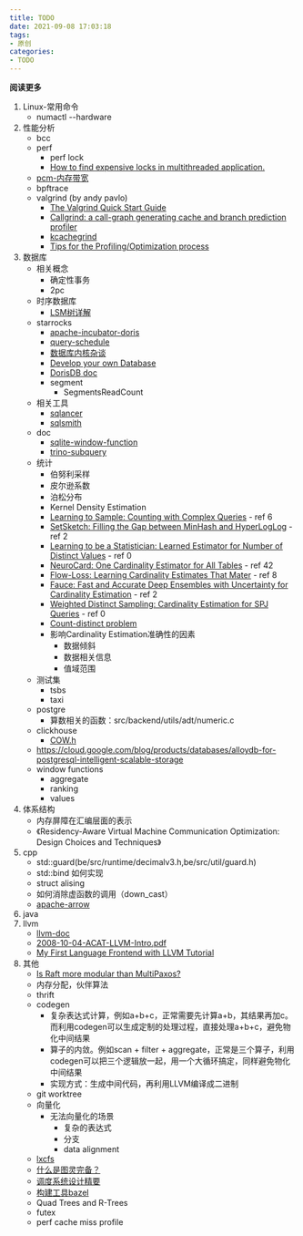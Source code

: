 ```yaml
---
title: TODO
date: 2021-09-08 17:03:18
tags: 
- 原创
categories: 
- TODO
---
```


**阅读更多**

<!--more-->

1. Linux-常用命令
    * numactl --hardware
1. 性能分析
    * bcc
    * perf
        * perf lock
        * [How to find expensive locks in multithreaded application.](https://easyperf.net/blog/2019/10/12/MT-Perf-Analysis-part2)
    * [pcm-内存带宽](https://github.com/opcm/pcm)
    * bpftrace
    * valgrind (by andy pavlo)
        * [The Valgrind Quick Start Guide](http://valgrind.org/docs/manual/quick-start.html)
        * [Callgrind: a call-graph generating cache and branch prediction profiler](https://valgrind.org/docs/manual/cl-manual.html)
        * [kcachegrind](https://kcachegrind.github.io/html/Usage.html)
        * [Tips for the Profiling/Optimization process](https://kcachegrind.github.io/html/Tips.html)
1. 数据库
    * 相关概念
        * 确定性事务
        * 2pc
    * 时序数据库
        * [LSM树详解](https://zhuanlan.zhihu.com/p/181498475)
    * starrocks
        * [apache-incubator-doris](https://github.com/apache/incubator-doris/wiki)
        * [query-schedule](https://15445.courses.cs.cmu.edu/fall2020/schedule.html)
        * [数据库内核杂谈](https://www.infoq.cn/theme/46)
        * [Develop your own Database](https://hpi.de/plattner/teaching/archive/winter-term-201819/develop-your-own-database.html)
        * [DorisDB doc](http://doc.dorisdb.com)
        * segment
            * SegmentsReadCount
    * 相关工具
        * [sqlancer](https://github.com/sqlancer/sqlancer)
        * [sqlsmith](https://github.com/anse1/sqlsmith)
    * doc
        * [sqlite-window-function](https://www.sqlite.org/windowfunctions.html)
        * [trino-subquery](https://docs.google.com/document/d/18HN7peS2eR8lZsErqcmnoWyMEPb6p4OQeidH1JP_EkA)
    * 统计
        * 伯努利采样
        * 皮尔逊系数
        * 泊松分布
        * Kernel Density Estimation
        * [Learning to Sample: Counting with Complex Queries](https://vldb.org/pvldb/vol13/p390-walenz.pdf) - ref 6
        * [SetSketch: Filling the Gap between MinHash and HyperLogLog](https://vldb.org/pvldb/vol14/p2244-ertl.pdf) - ref 2
        * [Learning to be a Statistician: Learned Estimator for Number of Distinct Values](https://vldb.org/pvldb/vol15/p272-wu.pdf) - ref 0
        * [NeuroCard: One Cardinality Estimator for All Tables](https://vldb.org/pvldb/vol14/p61-yang.pdf) - ref 42
        * [Flow-Loss: Learning Cardinality Estimates That Mater](https://vldb.org/pvldb/vol14/p2019-negi.pdf) - ref 8
        * [Fauce: Fast and Accurate Deep Ensembles with Uncertainty for Cardinality Estimation](https://vldb.org/pvldb/vol14/p1950-liu.pdf) - ref 2
        * [Weighted Distinct Sampling: Cardinality Estimation for SPJ Queries](https://www.cse.ust.hk/~yike/spj-full.pdf) - ref 0
        * [Count-distinct problem](https://en.wikipedia.org/wiki/Count-distinct_problem)
        * 影响Cardinality Estimation准确性的因素
            * 数据倾斜
            * 数据相关信息
            * 值域范围
    * 测试集
        * tsbs
        * taxi
    * postgre
        * 算数相关的函数：src/backend/utils/adt/numeric.c
    * clickhouse
        * [COW.h](https://github.com/ClickHouse/ClickHouse/blob/master/src/Common/COW.h)
    * https://cloud.google.com/blog/products/databases/alloydb-for-postgresql-intelligent-scalable-storage
    * window functions
        * aggregate
        * ranking
        * values
1. 体系结构
    * 内存屏障在汇编层面的表示
    * 《Residency-Aware Virtual Machine Communication Optimization: Design Choices and Techniques》
1. cpp
    * std::guard(be/src/runtime/decimalv3.h,be/src/util/guard.h)
    * std::bind 如何实现
    * struct alising
    * 如何消除虚函数的调用（down_cast）
    * [apache-arrow](https://github.com/apache/arrow)
1. java
1. llvm
    * [llvm-doc](https://llvm.org/docs/)
    * [2008-10-04-ACAT-LLVM-Intro.pdf](https://llvm.org/pubs/2008-10-04-ACAT-LLVM-Intro.pdf)
    * [My First Language Frontend with LLVM Tutorial](https://llvm.org/docs/tutorial/MyFirstLanguageFrontend/index.html)
1. 其他
    * [Is Raft more modular than MultiPaxos?](https://maheshba.bitbucket.io/blog/2021/12/14/Modularity.html)
    * 内存分配，伙伴算法
    * thrift
    * codegen
        * 复杂表达式计算，例如a+b+c，正常需要先计算a+b，其结果再加c。而利用codegen可以生成定制的处理过程，直接处理a+b+c，避免物化中间结果
        * 算子的内敛。例如scan + filter + aggregate，正常是三个算子，利用codegen可以把三个逻辑放一起，用一个大循环搞定，同样避免物化中间结果
        * 实现方式：生成中间代码，再利用LLVM编译成二进制
    * git worktree
    * 向量化
        * 无法向量化的场景
            * 复杂的表达式
            * 分支
            * data alignment
    * [lxcfs](https://github.com/lxc/lxcfs)
    * [什么是图灵完备？](https://www.zhihu.com/question/20115374/answer/288346717)
    * [调度系统设计精要](https://draveness.me/system-design-scheduler/)
    * [构建工具bazel](https://github.com/bazelbuild/bazel)
    * Quad Trees and R-Trees
    * futex
    * perf cache miss profile
